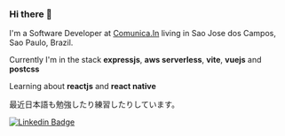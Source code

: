 ### Hi there 👋

I'm a Software Developer at [Comunica.In](https://comunica.in/en) living in Sao Jose dos Campos, Sao Paulo, Brazil.


Currently I'm in the stack **expressjs**, **aws serverless**, **vite**, **vuejs** and **postcss**


Learning about **reactjs** and **react native**


最近日本語も勉強したり練習したりしています。


[![Linkedin Badge](https://img.shields.io/badge/-LinkedIn-blue?style=flat-square&logo=Linkedin&logoColor=white&link=https://www.linkedin.com/in/rafaelfsilva1/)](https://www.linkedin.com/in/rafaelfsilva1/)
